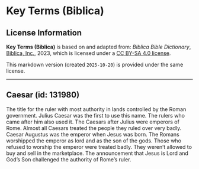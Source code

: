 # Key Terms (Biblica)

## License Information

**Key Terms (Biblica)** is based on and adapted from: _Biblica Bible Dictionary_, [Biblica, Inc.](https://www.biblica.com/), 2023, which is licensed under a [CC BY-SA 4.0 license](https://creativecommons.org/licenses/by-sa/4.0/legalcode.en).

This markdown version (created `2025-10-20`) is provided under the same license.



--------------------------------

## Caesar (id: 131980)

The title for the ruler with most authority in lands controlled by the Roman government. Julius Caesar was the first to use this name. The rulers who came after him also used it. The Caesars after Julius were emperors of Rome. Almost all Caesars treated the people they ruled over very badly. Caesar Augustus was the emperor when Jesus was born. The Romans worshipped the emperor as lord and as the son of the gods. Those who refused to worship the emperor were treated badly. They weren’t allowed to buy and sell in the marketplace. The announcement that Jesus is Lord and God’s Son challenged the authority of Rome’s ruler.


